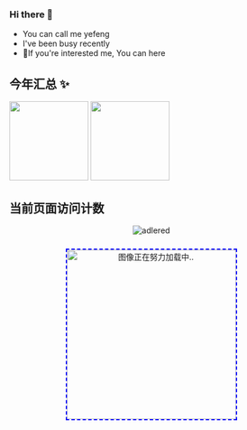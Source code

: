 
### Hi there 👋
- You can call me yefeng
- I've been busy recently
- 💬If you're interested me, You can here

## 今年汇总 ✨
<div>
 <img align="" height="140px" src="https://github-readme-stats.vercel.app/api?username=lengyingmofeng&hide_title=true&hide_border=tru&show_icons=false&include_all_commits=true&line_height=21&bg_color=0000&text_color=8A919F&locale=cn" /> 
 <img align="" height="140px" src="https://github-readme-stats.vercel.app/api/top-langs/?username=lengyingmofeng&hide_title=true&hide=html&layout=compact&bg_color=0000&text_color=8A919F&locale=cn" />

## 当前页面访问计数

<div align="center">
 
 ![adlered](https://count.getloli.com/get/@lengyingmofeng)
 
</div>
<div align="center">
 <img  src="https://raw.githubusercontent.com/lengyingmofeng/imgs/main/imgs/pc.gif" alt="图像正在努力加载中.." style="width: 300px; height: 300px; display: init-block ;margin:10px auto;border:2px dashed blue;"/>
</div>

